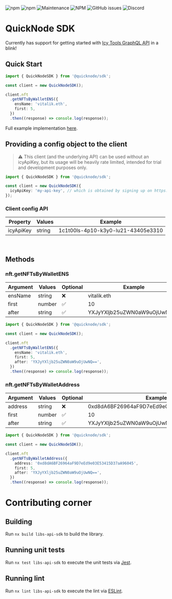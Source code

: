 ![npm](https://img.shields.io/npm/dm/@quicknode/sdk)
![npm](https://img.shields.io/npm/v/@quicknode/sdk?color=g)
![Maintenance](https://img.shields.io/maintenance/yes/2022?color=g)
![NPM](https://img.shields.io/npm/l/@quicknode/sdk?color=g)
![GitHub issues](https://img.shields.io/github/issues-raw/quiknode-labs/qn-oss?color=g)
![Discord](https://img.shields.io/discord/880505845090250794?color=g)

# QuickNode SDK

Currently has support for getting started with [Icy Tools GraphQL API](https://developers.icy.tools/) in a blink!

## Quick Start

```ts
import { QuickNodeSDK } from '@quicknode/sdk';

const client = new QuickNodeSDK();

client.nft
  .getNFTsByWalletENS({
    ensName: 'vitalik.eth',
    first: 5,
  })
  .then((response) => console.log(response));
```

Full example implementation [here](https://github.com/user/repo/blob/branch/other_file.md).

## Providing a config object to the client

> :warning: This client (and the underlying API) can be used without an icyApiKey, but its usage will be heavily rate limited, intended for trial and development purposes only.

```ts
import { QuickNodeSDK } from '@quicknode/sdk';

const client = new QuickNodeSDK({
  icyApiKey: 'my-api-key', // which is obtained by signing up on https://developers.icy.tools/
});
```

### Client config API

| Property  | Values | Example                            |
| --------- | ------ | ---------------------------------- |
| icyApiKey | string | 1c1t00ls-4p10-k3y0-lu21-43405e3310 |

<br>

## Methods

### nft.getNFTsByWalletENS

| Argument | Values | Optional | Example                      |
| -------- | ------ | -------- | ---------------------------- |
| ensName  | string | ❌       | vitalik.eth                  |
| first    | number | ✅       | 10                           |
| after    | string | ✅       | YXJyYXljb25uZWN0aW9uOjUwNQ== |

```ts
import { QuickNodeSDK } from '@quicknode/sdk';

const client = new QuickNodeSDK();

client.nft
  .getNFTsByWalletENS({
    ensName: 'vitalik.eth',
    first: 5,
    after: 'YXJyYXljb25uZWN0aW9uOjUwNQ==',
  })
  .then((response) => console.log(response));
```

### nft.getNFTsByWalletAddress

| Argument | Values | Optional | Example                                    |
| -------- | ------ | -------- | ------------------------------------------ |
| address  | string | ❌       | 0xd8dA6BF26964aF9D7eEd9e03E53415D37aA96045 |
| first    | number | ✅       | 10                                         |
| after    | string | ✅       | YXJyYXljb25uZWN0aW9uOjUwNQ==               |

```ts
import { QuickNodeSDK } from '@quicknode/sdk';

const client = new QuickNodeSDK();

client.nft
  .getNFTsByWalletAddress({
    address: '0xd8dA6BF26964aF9D7eEd9e03E53415D37aA96045',
    first: 5,
    after: 'YXJyYXljb25uZWN0aW9uOjUwNQ==',
  })
  .then((response) => console.log(response));
```

# Contributing corner

## Building

Run `nx build libs-api-sdk` to build the library.

## Running unit tests

Run `nx test libs-api-sdk` to execute the unit tests via [Jest](https://jestjs.io).

## Running lint

Run `nx lint libs-api-sdk` to execute the lint via [ESLint](https://eslint.org/).
